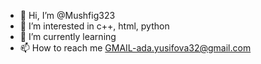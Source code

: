 - 👋 Hi, I’m @Mushfig323
- 👀 I’m interested in c++, html, python
- 🌱 I’m currently learning
- 📫 How to reach me GMAIL-ada.yusifova32@gmail.com

<!---
Mushfig323/Mushfig323 is a ✨ special ✨ repository because its `README.md` (this file) appears on your GitHub profile.
You can click the Preview link to take a look at your changes.
--->
